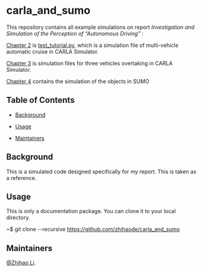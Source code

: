 # carla_and_sumo


This repository contains all example simulations on report *Investigation and Simulation of the Perception of 
“Autonomous Driving”*
:

[Chapter 2](https://github.com/zhihaode/carla_and_sumo/tree/main/Chapter_2) is [test_tutorial.py](https://github.com/zhihaode/carla_and_sumo/blob/main/Chapter_2/test_tutorial.py), which is a simulation file of multi-vehicle automatic cruise in CARLA Simulator.

[Chapter 3](https://github.com/zhihaode/carla_and_sumo/tree/main/Chapter_3) is simulation files for three vehicles overtaking in CARLA Simulator.

[Chapter 4](https://github.com/zhihaode/carla_and_sumo/tree/main/Chapter_4) contains the simulation of the objects in SUMO


## Table of Contents

- [Background](#background)

- [Usage](#usage)

- [Maintainers](#maintainers)


## Background

This is a simulated code designed specifically for my report. This is taken as a reference.

## Usage

This is only a documentation package. You can clone it to your local directory.

~$ git clone --recursive https://github.com/zhihaode/carla_and_sumo

## Maintainers

[@Zhihao Li](https://github.com/zhihaode).





